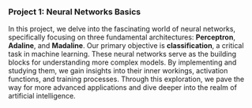 ### **Project 1: Neural Networks Basics**

In this project, we delve into the fascinating world of neural networks, specifically focusing on three fundamental architectures: **Perceptron**, **Adaline**, and **Madaline**. Our primary objective is **classification**, a critical task in machine learning. These neural networks serve as the building blocks for understanding more complex models. By implementing and studying them, we gain insights into their inner workings, activation functions, and training processes. Through this exploration, we pave the way for more advanced applications and dive deeper into the realm of artificial intelligence.
